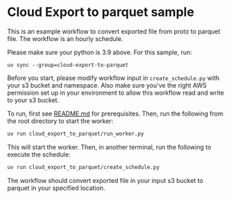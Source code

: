 # Cloud Export to parquet sample

This is an example workflow to convert exported file from proto to parquet file. The workflow is an hourly schedule. 

Please make sure your python is 3.9 above. For this sample, run:

    uv sync --group=cloud-export-to-parquet

Before you start, please modify workflow input in `create_schedule.py` with your s3 bucket and namespace. Also make sure you've the right AWS permission set up in your environment to allow this workflow read and write to your s3 bucket. 

To run, first see [README.md](../README.md) for prerequisites. Then, run the following from the root directory to start the worker:

```bash
uv run cloud_export_to_parquet/run_worker.py
```

This will start the worker. Then, in another terminal, run the following to execute the schedule:

```bash
uv run cloud_export_to_parquet/create_schedule.py
```

The workflow should convert exported file in your input s3 bucket to parquet in your specified location.
